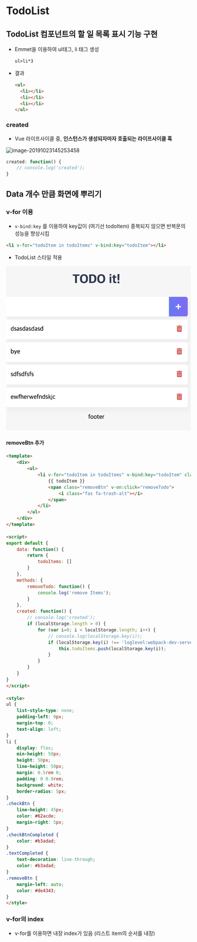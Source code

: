 # TodoList

## TodoList 컴포넌트의 할 일 목록 표시 기능 구현

- Emmet을 이용하여 ul태그, li 태그 생성

  ```html
  ul>li*3
  ```

- 결과

  ```html
  <ul>
    <li></li>
    <li></li>
    <li></li>
  </ul>
  ```



### created

- Vue 라이프사이클 중, **인스턴스가 생성되자마자 호출되는 라이프사이클 훅**

![image-20191023145253458](/Users/yegenieee/Desktop/Github_TIL/TIL/image/13_vue_lifecycle.png)

```javascript
created: function() {
	// console.log('created');
}
```



## Data 개수 만큼 화면에 뿌리기

### v-for 이용

- `v-bind:key` 를 이용하여 key값이 (여기선 todoItem) 중복되지 않으면 반복문의 성능을 향상시킴

```html
<li v-for="todoItem in todoItems" v-bind:key="todoItem"></li>
```

- TodoList 스타일 적용

![image-20191023154116787](../image/13_todolist_style.png)



#### removeBtn 추가

```html
<template>
    <div>
        <ul>
            <li v-for="todoItem in todoItems" v-bind:key="todoItem" class="shadow">
                {{ todoItem }}
                <span class="removeBtn" v-on:click="removeTodo">
                    <i class="fas fa-trash-alt"></i>
                </span>
            </li>
        </ul>
    </div>
</template>

<script>
export default {
    data: function() {
        return {
            todoItems: []
        }
    },
    methods: {
        removeTodo: function() {
            console.log('remove Items');
        }
    },
    created: function() {
        // console.log('created');
        if (localStorage.length > 0) {
            for (var i=0; i < localStorage.length; i++) {
                // console.log(localStorage.key(i));
                if (localStorage.key(i) !== 'loglevel:webpack-dev-server') {
                    this.todoItems.push(localStorage.key(i));
                }
            }
        }
    }
}
</script>

<style>
ul {
    list-style-type: none;
    padding-left: 0px;
    margin-top: 0;
    text-align: left;
}
li {
    display: flex;
    min-height: 50px;
    height: 50px;
    line-height: 50px;
    margin: 0.5rem 0;
    padding: 0 0.9rem;
    background: white;
    border-radius: 5px;
}
.checkBtn {
    line-height: 45px;
    color: #62acde;
    margin-right: 5px;
}
.checkBtnCompleted {
    color: #b3adad;
}
.textCompleted {
    text-decoration: line-through;
    color: #b3adad;
}
.removeBtn {
    margin-left: auto;
    color: #de4343;
}
</style>
```



### v-for의 index

- v-for를 이용하면 내장 index가 있음 (리스트 item의 순서를 내장)